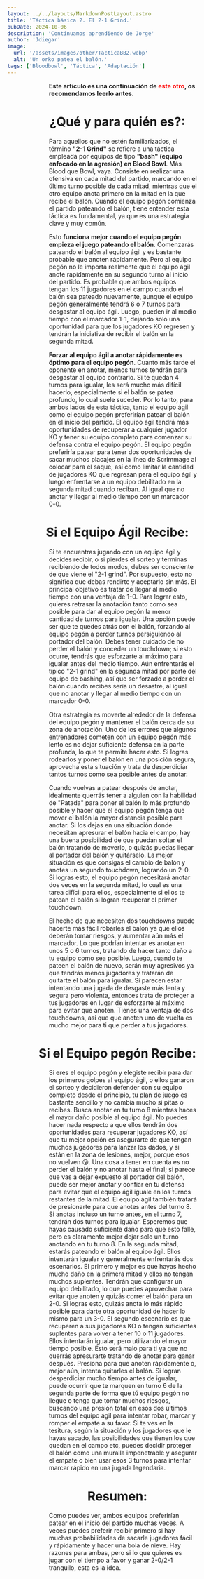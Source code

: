 ```yaml
---
layout: ../../layouts/MarkdownPostLayout.astro
title: 'Táctica básica 2. El 2-1 Grind.'
pubDate: 2024-10-06
description: 'Continuamos aprendiendo de Jorge'
author: 'Jdiegar'
image:
  url: '/assets/images/other/TacticaBB2.webp'
  alt: 'Un orko patea el balón.'
tags: ['Bloodbowl', 'Táctica', 'Adaptación']
---
```


**Este artículo es una continuación de [este otro](https://guadabowl.com/posts/tactica-bloodbowl-1/), os recomendamos leerlo antes.**

# ¿Qué y para quién es?:

Para aquellos que no estén familiarizados, el término **"2-1 Grind"** se refiere a una táctica empleada por equipos de tipo **"bash" (equipo enfocado en la agresión) en Blood Bowl**. Más Blood que Bowl, vaya. Consiste en realizar una ofensiva en cada mitad del partido, marcando en el último turno posible de cada mitad, mientras que el otro equipo anota primero en la mitad en la que recibe el balón. Cuando el equipo pegón comienza el partido pateando el balón, tiene entender esta táctica es fundamental, ya que es una estrategia clave y muy común.

Esto **funciona mejor cuando el equipo pegón empieza el juego pateando el balón**. Comenzarás pateando el balón al equipo ágil y es bastante probable que anoten rápidamente. Pero al equipo pegón no le importa realmente que el equipo ágil anote rápidamente en su segundo turno al inicio del partido. Es probable que ambos equipos tengan los 11 jugadores en el campo cuando el balón sea pateado nuevamente, aunque el equipo pegón generalmente tendrá 6 o 7 turnos para desgastar al equipo ágil. Luego, pueden ir al medio tiempo con el marcador 1-1, dejando solo una oportunidad para que los jugadores KO regresen y tendrán la iniciativa de recibir el balón en la segunda mitad.

**Forzar al equipo ágil a anotar rápidamente es óptimo para el equipo pegón**. Cuanto más tarde el oponente en anotar, menos turnos tendrán para desgastar al equipo contrario. Si te quedan 4 turnos para igualar, les será mucho más difícil hacerlo, especialmente si el balón se patea profundo, lo cual suele suceder. Por lo tanto, para ambos lados de esta táctica, tanto el equipo ágil como el equipo pegón preferirían patear el balón en el inicio del partido. El equipo ágil tendrá más oportunidades de recuperar a cualquier jugador KO y tener su equipo completo para comenzar su defensa contra el equipo pegón. El equipo pegón preferiría patear para tener dos oportunidades de sacar muchos placajes en la línea de Scrimmage al colocar para el saque, así como limitar la cantidad de jugadores KO que regresan para el equipo ágil y luego enfrentarse a un equipo debilitado en la segunda mitad cuando reciban. Al igual que no anotar y llegar al medio tiempo con un marcador 0-0.

# Si el Equipo Ágil Recibe:

Si te encuentras jugando con un equipo ágil y decides recibir, o si pierdes el sorteo y terminas recibiendo de todos modos, debes ser consciente de que viene el "2-1 grind". Por supuesto, esto no significa que debas rendirte y aceptarlo sin más. El principal objetivo es tratar de llegar al medio tiempo con una ventaja de 1-0. Para lograr esto, quieres retrasar la anotación tanto como sea posible para dar al equipo pegón la menor cantidad de turnos para igualar. Una opción puede ser que te quedes atrás con el balón, forzando al equipo pegón a perder turnos persiguiendo al portador del balón. Debes tener cuidado de no perder el balón y conceder un touchdown; si esto ocurre, tendrás que esforzarte al máximo para igualar antes del medio tiempo. Aún enfrentarás el típico "2-1 grind" en la segunda mitad por parte del equipo de bashing, así que ser forzado a perder el balón cuando recibes sería un desastre, al igual que no anotar y llegar al medio tiempo con un marcador 0-0.

Otra estrategia es moverte alrededor de la defensa del equipo pegón y mantener el balón cerca de su zona de anotación. Uno de los errores que algunos entrenadores cometen con un equipo pegón más lento es no dejar suficiente defensa en la parte profunda, lo que te permite hacer esto. Si logras rodearlos y poner el balón en una posición segura, aprovecha esta situación y trata de desperdiciar tantos turnos como sea posible antes de anotar.

Cuando vuelvas a patear después de anotar, idealmente querrás tener a alguien con la habilidad de "Patada" para poner el balón lo más profundo posible y hacer que el equipo pegón tenga que mover el balón la mayor distancia posible para anotar. Si los dejas en una situación donde necesitan apresurar el balón hacia el campo, hay una buena posibilidad de que puedan soltar el balón tratando de moverlo, o quizás puedas llegar al portador del balón y quitárselo. La mejor situación es que consigas el cambio de balón y anotes un segundo touchdown, logrando un 2-0. Si logras esto, el equipo pegón necesitará anotar dos veces en la segunda mitad, lo cual es una tarea difícil para ellos, especialmente si ellos te patean el balón si logran recuperar el primer touchdown.

El hecho de que necesiten dos touchdowns puede hacerte más fácil robarles el balón ya que ellos deberán tomar riesgos, y aumentar aún más el marcador. Lo que podrían intentar es anotar en unos 5 o 6 turnos, tratando de hacer tanto daño a tu equipo como sea posible. Luego, cuando te pateen el balón de nuevo, serán muy agresivos ya que tendrás menos jugadores y tratarán de quitarte el balón para igualar. Si parecen estar intentando una jugada de desgaste más lenta y segura pero violenta, entonces trata de proteger a tus jugadores en lugar de esforzarte al máximo para evitar que anoten. Tienes una ventaja de dos touchdowns, así que que anoten uno de vuelta es mucho mejor para ti que perder a tus jugadores.

# Si el Equipo pegón Recibe:

Si eres el equipo pegón y elegiste recibir para dar los primeros golpes al equipo ágil, o ellos ganaron el sorteo y decidieron defender con su equipo completo desde el principio, tu plan de juego es bastante sencillo y no cambia mucho si pitas o recibes. Busca anotar en tu turno 8 mientras haces el mayor daño posible al equipo ágil. No puedes hacer nada respecto a que ellos tendrán dos oportunidades para recuperar jugadores KO, así que tu mejor opción es asegurarte de que tengan muchos jugadores para lanzar los dados, y si están en la zona de lesiones, mejor, porque esos no vuelven 😘. Una cosa a tener en cuenta es no perder el balón y no anotar hasta el final; si parece que vas a dejar expuesto al portador del balón, puede ser mejor anotar y confiar en tu defensa para evitar que el equipo ágil iguale en los turnos restantes de la mitad. El equipo ágil también tratará de presionarte para que anotes antes del turno 8. Si anotas incluso un turno antes, en el turno 7, tendrán dos turnos para igualar. Esperemos que hayas causado suficiente daño para que esto falle, pero es claramente mejor dejar solo un turno anotando en tu turno 8.
En la segunda mitad, estarás pateando el balón al equipo ágil. Ellos intentarán igualar y generalmente enfrentarás dos escenarios. El primero y mejor es que hayas hecho mucho daño en la primera mitad y ellos no tengan muchos suplentes. Tendrán que configurar un equipo debilitado, lo que puedes aprovechar para evitar que anoten y quizás correr el balón para un 2-0. Si logras esto, quizás anota lo más rápido posible para darte otra oportunidad de hacer lo mismo para un 3-0.
El segundo escenario es que recuperen a sus jugadores KO o tengan suficientes suplentes para volver a tener 10 o 11 jugadores. Ellos intentarán igualar, pero utilizando el mayor tiempo posible. Esto será malo para ti ya que no querrás apresurarte tratando de anotar para ganar después. Presiona para que anoten rápidamente o, mejor aún, intenta quitarles el balón. Si logran desperdiciar mucho tiempo antes de igualar, puede ocurrir que te marquen en turno 6 de la segunda parte de forma que tú equipo pegón no llegue o tenga que tomar muchos riesgos, buscando una presión total en esos dos últimos turnos del equipo ágil para intentar robar, marcar y romper el empate a su favor. Si te ves en la tesitura, según la situación y los jugadores que le hayas sacado, las posibilidades que tienen los que quedan en el campo etc, puedes decidir proteger el balón como una muralla impenetrable y asegurar el empate o bien usar esos 3 turnos para intentar marcar rápido en una jugada legendaria.

# Resumen:

Como puedes ver, ambos equipos preferirían patear en el inicio del partido muchas veces. A veces puedes preferir recibir primero si hay muchas probabilidades de sacarle jugadores fácil y rápidamente y hacer una bola de nieve. Hay razones para ambas, pero si lo que quieres es jugar con el tiempo a favor y ganar 2-0/2-1 tranquilo, esta es la idea.

<style>
   table {
      display:block;
      max-width:600px;
      overflow-x:auto;
    }
    td,th {
      border: 1px solid #fff;
    }
    table,td {
      padding: 0.5em;
    }
    a {
      color: red;
      text-decoration: none;
    }
    img{
      width:100%
    }
    .full-w-center-content{
      width:100%;
      display:flex;
      justify-content:center;
    }
    audio {
      width:90%
    }
    @media screen and (min-width: 636px) {
      table {
        max-width:100%;
        overflow-x:auto
      }
      img {
        width:50%;
        margin-left:25%;
      }

      img.big {
        width:100%;
      }

      h2,h3 {
        padding:0em 5em 0em 5em;
      }
      
      ul,li{
        margin-left: 3em;
        list-style:none;
      }
      h1 {
        text-align: center;
      }
      p {
        padding:0em 5em 0em 5em;
      }
      p {
        max-width: 90%;
        margin-left: 5%;
      }
      audio {
        width:70%
      }
    }
</style>
